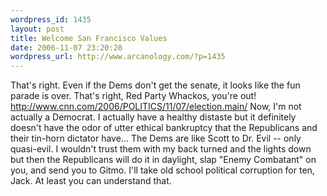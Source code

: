 ```yaml
--- 
wordpress_id: 1435
layout: post
title: Welcome San Francisco Values
date: 2006-11-07 23:20:28
wordpress_url: http://www.arcanology.com/?p=1435
---
```

That's right. Even if the Dems don't get the senate, it looks like the fun parade is over. That's right, Red Party Whackos, you're out! <a href="http://www.cnn.com/2006/POLITICS/11/07/election.main/index.html">http://www.cnn.com/2006/POLITICS/11/07/election.main/</a> Now, I'm not actually a Democrat. I actually have a healthy distaste but it definitely doesn't have the odor of utter ethical bankruptcy that the Republicans and their tin-horn dictator have... The Dems are like Scott to Dr. Evil -- only quasi-evil. I wouldn't trust them with my back turned and the lights down but then the Republicans will do it in daylight, slap "Enemy Combatant" on you, and send you to Gitmo. I'll take old school political corruption for ten, Jack. At least you can understand that.